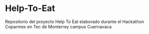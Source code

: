 # Help-To-Eat
Repositorio del proyecto Help To Eat elaborado durante el Hackathon Coparmex en Tec de Monterrey campus Cuernavaca
